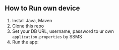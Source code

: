 ## How to Run own device

1. Install Java, Maven
2. Clone this repo
3. Set your DB URL, username, password to ur own `application.properties` by SSMS
4. Run the app:
